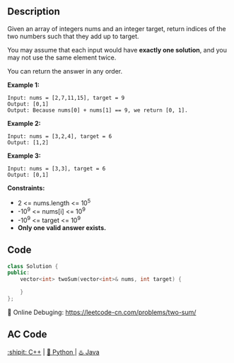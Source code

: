 ## Description

Given an array of integers nums and an integer target, return indices of the two numbers such that they add up to target.

You may assume that each input would have <strong>exactly one solution</strong>, and you may not use the same element twice.

You can return the answer in any order.


<strong>Example 1:</strong>
```
Input: nums = [2,7,11,15], target = 9
Output: [0,1]
Output: Because nums[0] + nums[1] == 9, we return [0, 1].
```

<strong>Example 2:</strong>
```
Input: nums = [3,2,4], target = 6
Output: [1,2]
```

<strong>Example 3:</strong>
```
Input: nums = [3,3], target = 6
Output: [0,1]
```

<strong>Constraints:</strong>

- 2 <= nums.length <= 10<sup>5</sup>
- -10<sup>9</sup> <= nums[i] <= 10<sup>9</sup>
- -10<sup>9</sup> <= target <= 10<sup>9</sup>
- <strong>Only one valid answer exists.</strong>


## Code
```cpp
class Solution {
public:
    vector<int> twoSum(vector<int>& nums, int target) {

    }
};
```

🐛 Online Debuging: https://leetcode-cn.com/problems/two-sum/

## AC Code
<div>
  <a href="https://github.com/Charmve/LeetCode4FLAG/tree/main/1.%20Two%20Sum/1_two-sum.cpp">:shipit: C++</a> | 
  <a href="https://github.com/Charmve/LeetCode4FLAG/tree/main/1.%20Two%20Sum/1_two-sum.py">🐍 Python </a> | 
  <a href="https://github.com/Charmve/LeetCode4FLAG/tree/main/1.%20Two%20Sum/1_two-sum.java">♨️ Java </a>
</div>
